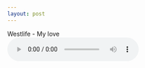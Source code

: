 ```yaml
---
layout: post
---
```




<html>
<body>

<div id="result"></div>

<script>
// Check browser support
if (typeof(Storage) !== "undefined") {
    // Store
    localStorage.setItem("Westlife", "Mylove");
    // Retrieve
    document.getElementById("result").innerHTML = localStorage.getItem("lastname");
} else {
    document.getElementById("result").innerHTML = "Sorry, your browser does not support Web Storage...";
}
</script>


<p>Westlife - My love<br>
<audio controls="controls">
  <source src="/multimedia/My love - Weslife.ogg" type="audio/ogg" />
  <!--<source src="/multimedia/Ayu Ting Ting - Sambalado.ogg" type="audio/ogg"/>-->
Your browser does not support the audio element.
</audio> 
</p>
</body>
</html>

